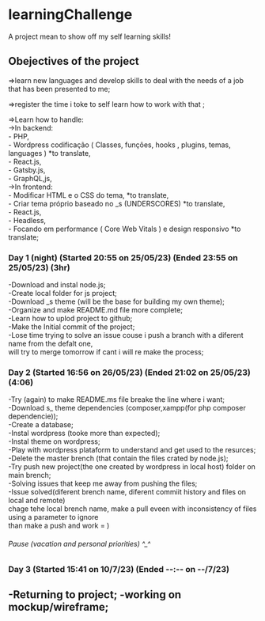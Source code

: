 # learningChallenge

A project mean to show off my self learning skills!

## Obejectives of the project

=>learn new languages and develop skills to deal with the needs of a job that has been presented to me;

=>register the time i toke to self learn how to work with that ;

=>Learn how to handle:  
  ->In backend:  
    - PHP,  
    - Wordpress codificação ( Classes, funções, hooks , plugins, temas, languages ) *to translate,  
    - React.js,  
    - Gatsby.js,  
    - GraphQL,js,  
  ->In frontend:  
    - Modificar HTML e o CSS do tema, *to translate,  
    - Criar tema próprio baseado no _s (UNDERSCORES) *to translate,  
    - React.js,  
    - Headless,  
    - Focando em performance ( Core Web Vitals ) e design responsivo *to translate;  

### Day 1 (night) (Started 20:55 on 25/05/23) (Ended 23:55 on 25/05/23) (3hr)

-Download and instal node.js;  
-Create local folder for js project;  
-Download _s theme (will be the base for building my own theme);  
-Organize and make README.md file more complete;  
-Learn how to uplod project to github;  
-Make the Initial commit of the project;  
-Lose time trying to solve an issue couse i push a branch with a diferent name from the defalt one,  
  will try to merge tomorrow if cant i will re make the process;  
  
### Day 2 (Started 16:56 on 26/05/23) (Ended 21:02 on 25/05/23) (4:06)

-Try (again) to make README.ms file breake the line where i want;  
-Download s_ theme dependencies (composer,xampp(for php composer dependencie));  
-Create a database;  
-Instal wordpress (tooke more than expected);  
-Instal theme on wordpress;  
-Play with wordpress plataform to understand and get used to the resurces;  
-Delete the master brench (that contain the files crated by node.js);  
-Try push new project(the one created by wordpress in local host) folder on main brench;  
-Solving issues that keep me away from pushing the files;  
-Issue solved(diferent brench name, diferent commiit history and files on local and remote)  
  chage tehe local brench name, make a pull eveen with inconsistency of files using a parameter to ignore  
  than make a push and work = )

  ###### Pause (vacation and personal priorities) ^_^

### Day 3 (Started 15:41 on 10/7/23) (Ended --:-- on --/7/23)

-Returning to project;
-working on mockup/wireframe;
-

<!-- echo ^_^ -->
